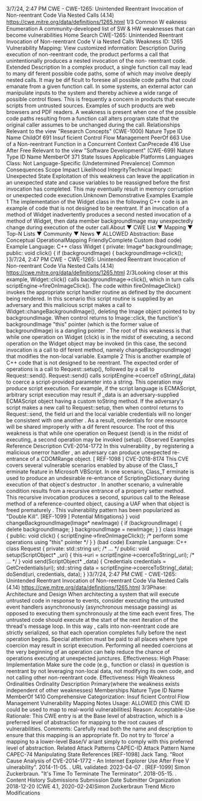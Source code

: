 3/7/24, 2:47 PM CWE - CWE-1265: Unintended Reentrant Invocation of Non-reentrant Code Via Nested Calls (4.14)
https://cwe.mitre.org/data/deﬁnitions/1265.html 1/3
Common W eakness Enumeration
A community-developed list of SW & HW weaknesses that can become
vulnerabilities
Home Search
CWE-1265: Unintended Reentrant Invocation of Non-reentrant Code V ia Nested
Calls
Weakness ID: 1265
Vulnerability Mapping: 
View customized information:
 Description
During execution of non-reentrant code, the product performs a call that unintentionally produces a nested invocation of the non-
reentrant code.
 Extended Description
In a complex product, a single function call may lead to many dif ferent possible code paths, some of which may involve deeply nested
calls. It may be dif ficult to foresee all possible code paths that could emanate from a given function call. In some systems, an external
actor can manipulate inputs to the system and thereby achieve a wide range of possible control flows. This is frequently a concern in
products that execute scripts from untrusted sources. Examples of such products are web browsers and PDF readers. A weakness is
present when one of the possible code paths resulting from a function call alters program state that the original caller assumes to be
unchanged during the call.
 Relationships
 Relevant to the view "Research Concepts" (CWE-1000)
Nature Type ID Name
ChildOf 691 Insuf ficient Control Flow Management
PeerOf 663 Use of a Non-reentrant Function in a Concurrent Context
CanPrecede 416 Use After Free
 Relevant to the view "Software Development" (CWE-699)
Nature Type ID Name
MemberOf 371 State Issues
 Applicable Platforms
Languages
Class: Not Language-Specific (Undetermined Prevalence)
 Common Consequences
Scope Impact Likelihood
IntegrityTechnical Impact: Unexpected State
Exploitation of this weakness can leave the application in an unexpected state and cause variables to be
reassigned before the first invocation has completed. This may eventually result in memory corruption or
unexpected code execution.Unknown
 Demonstrative Examples
Example 1
The implementation of the Widget class in the following C++ code is an example of code that is not designed to be reentrant. If an
invocation of a method of Widget inadvertently produces a second nested invocation of a method of Widget, then data member
backgroundImage may unexpectedly change during execution of the outer call.About ▼ CWE List ▼ Mapping ▼ Top-N Lists ▼ Community ▼ News ▼
ALLOWED
Abstraction: Base
Conceptual OperationalMapping
FriendlyComplete Custom
(bad code) Example Language: C++ 
class Widget
{
private:
Image\* backgroundImage;
public:
void click()
{
if (backgroundImage)
{
backgroundImage->click();
}3/7/24, 2:47 PM CWE - CWE-1265: Unintended Reentrant Invocation of Non-reentrant Code Via Nested Calls (4.14)
https://cwe.mitre.org/data/deﬁnitions/1265.html 2/3Looking closer at this example, Widget::click() calls backgroundImage->click(), which in turn calls scriptEngine->fireOnImageClick().
The code within fireOnImageClick() invokes the appropriate script handler routine as defined by the document being rendered. In this
scenario this script routine is supplied by an adversary and this malicious script makes a call to Widget::changeBackgroundImage(),
deleting the Image object pointed to by backgroundImage. When control returns to Image::click, the function's backgroundImage "this"
pointer (which is the former value of backgroundImage) is a dangling pointer . The root of this weakness is that while one operation on
Widget (click) is in the midst of executing, a second operation on the Widget object may be invoked (in this case, the second
invocation is a call to dif ferent method, namely changeBackgroundImage) that modifies the non-local variable.
Example 2
This is another example of C++ code that is not designed to be reentrant.
The expected order of operations is a call to Request::setup(), followed by a call to Request::send(). Request::send() calls
scriptEngine->coerceT oString(\_data) to coerce a script-provided parameter into a string. This operation may produce script execution.
For example, if the script language is ECMAScript, arbitrary script execution may result if \_data is an adversary-supplied ECMAScript
object having a custom toString method. If the adversary's script makes a new call to Request::setup, then when control returns to
Request::send, the field uri and the local variable credentials will no longer be consistent with one another . As a result, credentials for
one resource will be shared improperly with a dif ferent resource. The root of this weakness is that while one operation on Request
(send) is in the midst of executing, a second operation may be invoked (setup).
 Observed Examples
Reference Description
CVE-2014-1772 In this vulnerability , by registering a malicious onerror handler , an adversary can produce unexpected
re-entrance of a CDOMRange object. [ REF-1098 ]
CVE-2018-8174 This CVE covers several vulnerable scenarios enabled by abuse of the Class\_T erminate feature in
Microsoft VBScript. In one scenario, Class\_T erminate is used to produce an undesirable re-entrance of
ScriptingDictionary during execution of that object's destructor . In another scenario, a vulnerable
condition results from a recursive entrance of a property setter method. This recursive invocation
produces a second, spurious call to the Release method of a reference-counted object, causing a UAF
when that object is freed prematurely . This vulnerability pattern has been popularized as "Double Kill".
[REF-1099 ]
 Potential Mitigations}
}
void changeBackgroundImage(Image\* newImage)
{
if (backgroundImage)
{
delete backgroundImage;
}
backgroundImage = newImage;
}
}
class Image
{
public:
void click()
{
scriptEngine->fireOnImageClick();
/\* perform some operations using "this" pointer \*/
}
}
(bad code) Example Language: C++ 
class Request
{
private:
std::string uri;
/\* ... \*/
public:
void setup(ScriptObject\* \_uri)
{
this->uri = scriptEngine->coerceToString(\_uri);
/\* ... \*/
}
void send(ScriptObject\* \_data)
{
Credentials credentials = GetCredentials(uri);
std::string data = scriptEngine->coerceToString(\_data);
doSend(uri, credentials, data);
}
}3/7/24, 2:47 PM CWE - CWE-1265: Unintended Reentrant Invocation of Non-reentrant Code Via Nested Calls (4.14)
https://cwe.mitre.org/data/deﬁnitions/1265.html 3/3Phase: Architecture and Design
When architecting a system that will execute untrusted code in response to events, consider executing the untrusted event
handlers asynchronously (asynchronous message passing) as opposed to executing them synchronously at the time each event
fires. The untrusted code should execute at the start of the next iteration of the thread's message loop. In this way , calls into
non-reentrant code are strictly serialized, so that each operation completes fully before the next operation begins. Special
attention must be paid to all places where type coercion may result in script execution. Performing all needed coercions at the
very beginning of an operation can help reduce the chance of operations executing at unexpected junctures.
Effectiveness: High
Phase: Implementation
Make sure the code (e.g., function or class) in question is reentrant by not leveraging non-local data, not modifying its own code,
and not calling other non-reentrant code.
Effectiveness: High
 Weakness Ordinalities
Ordinality Description
Primary(where the weakness exists independent of other weaknesses)
 Memberships
Nature Type ID Name
MemberOf 1410 Comprehensive Categorization: Insuf ficient Control Flow Management
 Vulnerability Mapping Notes
Usage: ALLOWED (this CWE ID could be used to map to real-world vulnerabilities)
Reason: Acceptable-Use
Rationale:
This CWE entry is at the Base level of abstraction, which is a preferred level of abstraction for mapping to the root causes of
vulnerabilities.
Comments:
Carefully read both the name and description to ensure that this mapping is an appropriate fit. Do not try to 'force' a mapping to a
lower-level Base/V ariant simply to comply with this preferred level of abstraction.
 Related Attack Patterns
CAPEC-ID Attack Pattern Name
CAPEC-74 Manipulating State
 References
[REF-1098] Jack Tang. "Root Cause Analysis of CVE-2014-1772 - An Internet Explorer Use After Free V ulnerability". 2014-11-05.
. URL validated: 2023-04-07 .
[REF-1099] Simon Zuckerbraun. "It's Time To Terminate The Terminator". 2018-05-15.
.
 Content History
 Submissions
Submission Date Submitter Organization
2018-12-20
(CWE 4.1, 2020-02-24)Simon Zuckerbraun Trend Micro
 Modifications
